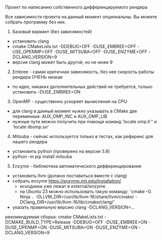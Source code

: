 Проект по написанию собственного дифференцируемого рендера

Все зависимости проекта на данный момент опциональны. Вы можете собрать программу
без них.

1) Базовый вариант (без зависимостей)
 - установить clang
 - cmake CMakeLists.txt -DDEBUG=OFF -DUSE_EMBREE=OFF -USE_OPENMP=OFF -DUSE_MITSUBA=OFF -DUSE_ENZYME=OFF -DCLANG_VERSION=9
 - версия clang может быть другой, но не ниже 9
2) Embree - самая критичная зависимость, без нее скорость работы рендера ОЧЕНЬ низкая
 - по идее, никаких дополнительных действий не требуется, только установить -DUSE_EMBREE=ON
3) OpenMP - существенно ускоряет вычисления на CPU
 - для clang в данный момент нужно указывать в CMake две переменные: AUX_OMP_INC и AUX_OMP_LIB
 - нужные пути можно получить при помощи команд 'locate omp.h'' и 'locate libomp.so' 
4) Mitsuba - сейчас используется только в тестах, как референс для нашего рендера
 - установить python (проверено на версии 3.8)
 - python -m pip install mitsuba
5) Enzyme - библиотека автоматического дифференцирования
 - установить llvm (должно поставиться вместе с clang)
 - собрать enzyme https://enzyme.mit.edu/Installation/
   * исходники уже лежат в external/enzyme
   * на Ubuntu 23 можно использовать такую команду: 'cmake -G Ninja .. -DLLVM_DIR=/usr/lib/llvm-16/share/llvm/cmake/ -DClang_DIR=/usr/lib/llvm-16/lib/cmake/clang/'  
 - указать правильную версию clang -DCLANG_VERSION=...

рекомендуемая сборка:
cmake CMakeLists.txt -DCMAKE_BUILD_TYPE=Release -DDEBUG=OFF -DUSE_EMBREE=ON -DUSE_OPENMP=ON -DUSE_MITSUBA=ON -DUSE_ENZYME=ON -DCLANG_VERSION=9